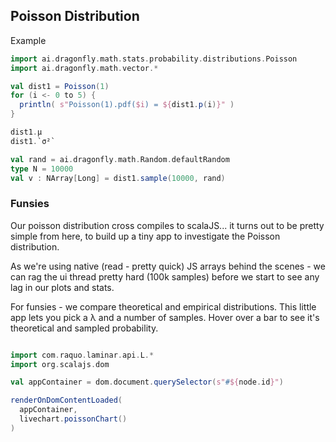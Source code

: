 ## Poisson Distribution


Example

```scala mdoc
import ai.dragonfly.math.stats.probability.distributions.Poisson
import ai.dragonfly.math.vector.*

val dist1 = Poisson(1)
for (i <- 0 to 5) {
  println( s"Poisson(1).pdf($i) = ${dist1.p(i)}" )
}

dist1.μ
dist1.`σ²`

val rand = ai.dragonfly.math.Random.defaultRandom
type N = 10000
val v : NArray[Long] = dist1.sample(10000, rand)

```

### Funsies

Our poisson distribution cross compiles to scalaJS... it turns out to be pretty simple from here, to build up a tiny app to investigate the Poisson distribution.

As we're using native (read - pretty quick) JS arrays behind the scenes - we can rag the ui thread pretty hard (100k samples) before we start to see any lag in our plots and stats.

For funsies - we compare theoretical and empirical distributions. This little app lets you pick a λ and a number of samples. Hover over a bar to see it's theoretical and sampled probability.

```scala mdoc:js:invisible

import com.raquo.laminar.api.L.*
import org.scalajs.dom

val appContainer = dom.document.querySelector(s"#${node.id}")

renderOnDomContentLoaded(
  appContainer,
  livechart.poissonChart()
)
```